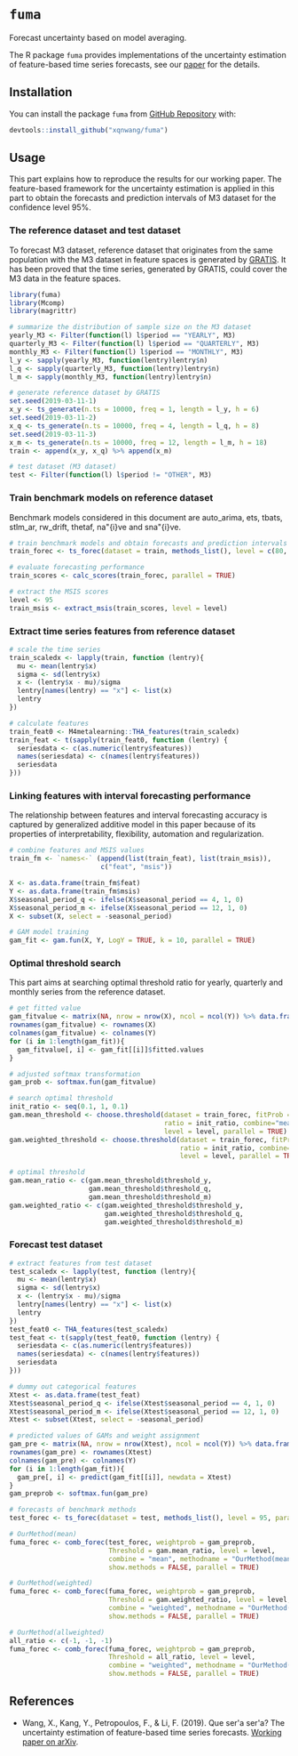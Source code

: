 `fuma`
========

Forecast uncertainty based on model averaging.

The R package `fuma` provides implementations of the uncertainty estimation of feature-based time series forecasts, see our [paper](https://arxiv.org/abs/1908.02891) for the details.

Installation
------------

You can install the package `fuma` from [GitHub Repository](https://github.com/xqnwang/fuma) with:

``` r
devtools::install_github("xqnwang/fuma")
```

Usage
-----

This part explains how to reproduce the results for our working paper. The feature-based framework for the uncertainty estimation is applied in this part to obtain the forecasts and prediction intervals of M3 dataset for the confidence level $95\%$.

### The reference dataset and test dataset

To forecast M3 dataset, reference dataset that originates from the same population with the M3 dataset in feature spaces is generated by [GRATIS](https://arxiv.org/abs/1903.02787). It has been proved that the time series, generated by GRATIS, could cover the M3 data in the feature spaces.

``` r
library(fuma)
library(Mcomp)
library(magrittr)

# summarize the distribution of sample size on the M3 dataset
yearly_M3 <- Filter(function(l) l$period == "YEARLY", M3)
quarterly_M3 <- Filter(function(l) l$period == "QUARTERLY", M3)
monthly_M3 <- Filter(function(l) l$period == "MONTHLY", M3)
l_y <- sapply(yearly_M3, function(lentry)lentry$n)
l_q <- sapply(quarterly_M3, function(lentry)lentry$n)
l_m <- sapply(monthly_M3, function(lentry)lentry$n)

# generate reference dataset by GRATIS
set.seed(2019-03-11-1)
x_y <- ts_generate(n.ts = 10000, freq = 1, length = l_y, h = 6)
set.seed(2019-03-11-2)
x_q <- ts_generate(n.ts = 10000, freq = 4, length = l_q, h = 8)
set.seed(2019-03-11-3)
x_m <- ts_generate(n.ts = 10000, freq = 12, length = l_m, h = 18)
train <- append(x_y, x_q) %>% append(x_m)

# test dataset (M3 dataset)
test <- Filter(function(l) l$period != "OTHER", M3)
```

### Train benchmark models on reference dataset

Benchmark models considered in this document are auto\_arima, ets, tbats, stlm\_ar, rw\_drift, thetaf, na\"{i}ve and sna\"{i}ve.

``` r
# train benchmark models and obtain forecasts and prediction intervals
train_forec <- ts_forec(dataset = train, methods_list(), level = c(80, 85, 90, 95, 99), parallel = TRUE)

# evaluate forecasting performance
train_scores <- calc_scores(train_forec, parallel = TRUE) 

# extract the MSIS scores
level <- 95
train_msis <- extract_msis(train_scores, level = level) 
```

### Extract time series features from reference dataset

``` r
# scale the time series
train_scaledx <- lapply(train, function (lentry){
  mu <- mean(lentry$x)
  sigma <- sd(lentry$x)
  x <- (lentry$x - mu)/sigma
  lentry[names(lentry) == "x"] <- list(x)
  lentry
})

# calculate features
train_feat0 <- M4metalearning::THA_features(train_scaledx)
train_feat <- t(sapply(train_feat0, function (lentry) {
  seriesdata <- c(as.numeric(lentry$features))
  names(seriesdata) <- c(names(lentry$features))
  seriesdata
}))
```

### Linking features with interval forecasting performance

The relationship between features and interval forecasting accuracy is captured by generalized additive model in this paper because of its properties of interpretability, flexibility, automation and regularization.

``` r
# combine features and MSIS values
train_fm <- `names<-` (append(list(train_feat), list(train_msis)), 
                       c("feat", "msis"))

X <- as.data.frame(train_fm$feat)
Y <- as.data.frame(train_fm$msis)
X$seasonal_period_q <- ifelse(X$seasonal_period == 4, 1, 0)
X$seasonal_period_m <- ifelse(X$seasonal_period == 12, 1, 0)
X <- subset(X, select = -seasonal_period)

# GAM model training
gam_fit <- gam.fun(X, Y, LogY = TRUE, k = 10, parallel = TRUE)
```

### Optimal threshold search

This part aims at searching optimal threshold ratio for yearly, quarterly and monthly series from the reference dataset.

``` r
# get fitted value
gam_fitvalue <- matrix(NA, nrow = nrow(X), ncol = ncol(Y)) %>% data.frame()
rownames(gam_fitvalue) <- rownames(X)
colnames(gam_fitvalue) <- colnames(Y)
for (i in 1:length(gam_fit)){
  gam_fitvalue[, i] <- gam_fit[[i]]$fitted.values
}

# adjusted softmax transformation
gam_prob <- softmax.fun(gam_fitvalue)

# search optimal threshold
init_ratio <- seq(0.1, 1, 0.1)
gam.mean_threshold <- choose.threshold(dataset = train_forec, fitProb = gam_prob, 
                                       ratio = init_ratio, combine="mean", 
                                       level = level, parallel = TRUE) 
gam.weighted_threshold <- choose.threshold(dataset = train_forec, fitProb = gam_prob, 
                                           ratio = init_ratio, combine="weighted", 
                                           level = level, parallel = TRUE) 

# optimal threshold
gam.mean_ratio <- c(gam.mean_threshold$threshold_y, 
                    gam.mean_threshold$threshold_q, 
                    gam.mean_threshold$threshold_m)
gam.weighted_ratio <- c(gam.weighted_threshold$threshold_y, 
                        gam.weighted_threshold$threshold_q, 
                        gam.weighted_threshold$threshold_m)
```

### Forecast test dataset

``` r
# extract features from test dataset
test_scaledx <- lapply(test, function (lentry){
  mu <- mean(lentry$x)
  sigma <- sd(lentry$x)
  x <- (lentry$x - mu)/sigma
  lentry[names(lentry) == "x"] <- list(x)
  lentry
})
test_feat0 <- THA_features(test_scaledx)
test_feat <- t(sapply(test_feat0, function (lentry) {
  seriesdata <- c(as.numeric(lentry$features))
  names(seriesdata) <- c(names(lentry$features))
  seriesdata
}))

# dummy out categorical features
Xtest <- as.data.frame(test_feat)
Xtest$seasonal_period_q <- ifelse(Xtest$seasonal_period == 4, 1, 0)
Xtest$seasonal_period_m <- ifelse(Xtest$seasonal_period == 12, 1, 0)
Xtest <- subset(Xtest, select = -seasonal_period)

# predicted values of GAMs and weight assignment
gam_pre <- matrix(NA, nrow = nrow(Xtest), ncol = ncol(Y)) %>% data.frame()
rownames(gam_pre) <- rownames(Xtest)
colnames(gam_pre) <- colnames(Y)
for (i in 1:length(gam_fit)){
  gam_pre[, i] <- predict(gam_fit[[i]], newdata = Xtest)
}
gam_preprob <- softmax.fun(gam_pre)

# forecasts of benchmark methods
test_forec <- ts_forec(dataset = test, methods_list(), level = 95, parallel = TRUE)

# OurMethod(mean)
fuma_forec <- comb_forec(test_forec, weightprob = gam_preprob,
                         Threshold = gam.mean_ratio, level = level,
                         combine = "mean", methodname = "OurMethod(mean)",
                         show.methods = FALSE, parallel = TRUE)

# OurMethod(weighted)
fuma_forec <- comb_forec(fuma_forec, weightprob = gam_preprob,
                         Threshold = gam.weighted_ratio, level = level,
                         combine = "weighted", methodname = "OurMethod(weighted)",
                         show.methods = FALSE, parallel = TRUE)

# OurMethod(allweighted)
all_ratio <- c(-1, -1, -1) 
fuma_forec <- comb_forec(fuma_forec, weightprob = gam_preprob,
                         Threshold = all_ratio, level = level,
                         combine = "weighted", methodname = "OurMethod(allweighted)",
                         show.methods = FALSE, parallel = TRUE)
```

References
----------

- Wang, X., Kang, Y., Petropoulos, F., & Li, F. (2019). Que ser\'a ser\'a? The uncertainty estimation of feature-based time series forecasts. [Working paper on arXiv](https://arxiv.org/abs/1908.02891).


